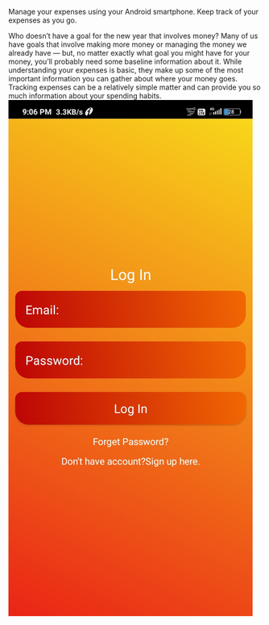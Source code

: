 
Manage your expenses using your Android smartphone. Keep track of your expenses as you go.

Who doesn’t have a goal for the new year that involves money? Many of us have goals that involve making more money or managing the money we already have — but, no matter exactly what goal you might have for your money, you’ll probably need some baseline information about it. While understanding your expenses is basic, they make up some of the most important information you can gather about where your money goes. Tracking expenses can be a relatively simple matter and can provide you so much information about your spending habits.
![login screen](https://raw.githubusercontent.com/AyushJain2480/expense_manager_java/main/images/Screenshot_2022-01-03-21-06-47-128_com.example.expensemanager.jpg?token=AXCXVOPUSXILQRLYGV76WATB2YKL2)
